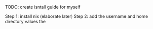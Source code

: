 TODO: create isntall guide for myself

Step 1: install nix (elaborate later)
Step 2: add the username and home directory values the